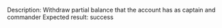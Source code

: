 Description: Withdraw partial balance that the account has as captain and commander
Expected result: success